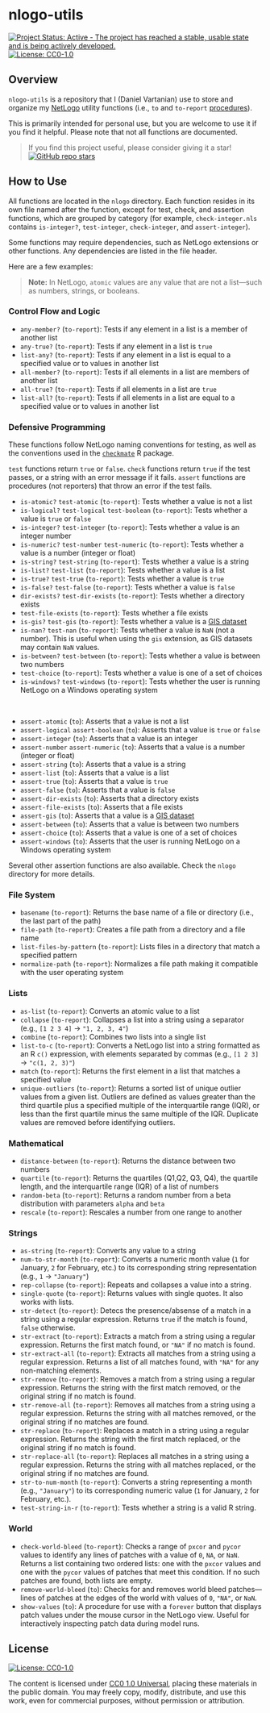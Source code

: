 # nlogo-utils

<!-- badges: start -->
[![Project Status: Active - The project has reached a stable, usable state and is being actively developed.](https://www.repostatus.org/badges/latest/active.svg)](https://www.repostatus.org/#active)
[![License: CC0-1.0](https://img.shields.io/badge/license-CC0_1.0-lightgrey.svg)](http://creativecommons.org/publicdomain/zero/1.0/)
<!-- badges: end -->

## Overview

`nlogo-utils` is a repository that I (Daniel Vartanian) use to store and organize my [NetLogo](https://ccl.northwestern.edu/netlogo/) utility functions (i.e., `to` and `to-report` [procedures](https://ccl.northwestern.edu/netlogo/docs/programming.html#procedures)).

This is primarily intended for personal use, but you are welcome to use it if you find it helpful. Please note that not all functions are documented.

> If you find this project useful, please consider giving it a star! &nbsp; [![GitHub repo stars](https://img.shields.io/github/stars/sustentarea/nlogo-utils)](https://github.com/sustentarea/nlogo-utils/)

## How to Use

All functions are located in the `nlogo` directory. Each function resides in its own file named after the function, except for test, check, and assertion functions, which are grouped by category (for example, `check-integer.nls` contains `is-integer?`, `test-integer`, `check-integer`, and `assert-integer`).

Some functions may require dependencies, such as NetLogo extensions or other functions. Any dependencies are listed in the file header.

Here are a few examples:
> **Note:** In NetLogo, `atomic` values are any value that are not a list—such as numbers, strings, or booleans.

### Control Flow and Logic

- `any-member?` (`to-report`): Tests if any element in a list is a member of another list
- `any-true?` (`to-report`): Tests if any element in a list is `true`
- `list-any?` (`to-report`): Tests if any element in a list is equal to a specified value or to values in another list
- `all-member?` (`to-report`): Tests if all elements in a list are members of another list
- `all-true?` (`to-report`): Tests if all elements in a list are `true`
- `list-all?` (`to-report`): Tests if all elements in a list are equal to a specified value or to values in another list

### Defensive Programming

These functions follow NetLogo naming conventions for testing, as well as the conventions used in the [`checkmate`](https://mllg.github.io/checkmate/) R package.

`test` functions return `true` or `false`. `check` functions return `true` if the test passes, or a string with an error message if it fails. `assert` functions are procedures (not reporters) that throw an error if the test fails.

- `is-atomic?` `test-atomic` (`to-report`): Tests whether a value is not a list
- `is-logical?` `test-logical` `test-boolean` (`to-report`): Tests whether a value is `true` or `false`
- `is-integer?` `test-integer` (`to-report`): Tests whether a value is an integer number
- `is-numeric?` `test-number` `test-numeric` (`to-report`): Tests whether a value is a number (integer or float)
- `is-string?` `test-string` (`to-report`): Tests whether a value is a string
- `is-list?` `test-list` (`to-report`): Tests whether a value is a list
- `is-true?` `test-true` (`to-report`): Tests whether a value is `true`
- `is-false?` `test-false` (`to-report`): Tests whether a value is `false`
- `dir-exists?` `test-dir-exists` (`to-report`): Tests whether a directory exists
- `test-file-exists` (`to-report`): Tests whether a file exists
- `is-gis?` `test-gis` (`to-report`): Tests whether a value is a [GIS dataset](https://ccl.northwestern.edu/netlogo/docs/gis.html#gis:type-of)
- `is-nan?` `test-nan` (`to-report`): Tests whether a value is `NaN` (not a number). This is useful when using the `gis` extension, as GIS datasets may contain `NaN` values.
- `is-between?` `test-between` (`to-report`): Tests whether a value is between two numbers
- `test-choice` (`to-report`): Tests whether a value is one of a set of choices
- `is-windows?` `test-windows` (`to-report`): Tests whether the user is running NetLogo on a Windows operating system

<br>

- `assert-atomic` (`to`): Asserts that a value is not a list
- `assert-logical` `assert-boolean` (`to`): Asserts that a value is `true` or `false`
- `assert-integer` (`to`): Asserts that a value is an integer
- `assert-number` `assert-numeric` (`to`): Asserts that a value is a number (integer or float)
- `assert-string` (`to`): Asserts that a value is a string
- `assert-list` (`to`): Asserts that a value is a list
- `assert-true` (`to`): Asserts that a value is `true`
- `assert-false` (`to`): Asserts that a value is `false`
- `assert-dir-exists` (`to`): Asserts that a directory exists
- `assert-file-exists` (`to`): Asserts that a file exists
- `assert-gis` (`to`): Asserts that a value is a [GIS dataset](https://ccl.northwestern.edu/netlogo/docs/gis.html#gis:type-of)
- `assert-between` (`to`): Asserts that a value is between two numbers
- `assert-choice` (`to`): Asserts that a value is one of a set of choices
- `assert-windows` (`to`): Asserts that the user is running NetLogo on a Windows operating system

Several other assertion functions are also available. Check the `nlogo` directory for more details.

### File System

- `basename` (`to-report`): Returns the base name of a file or directory (i.e., the last part of the path)
- `file-path` (`to-report`): Creates a file path from a directory and a file name
- `list-files-by-pattern` (`to-report`): Lists files in a directory that match a specified pattern
- `normalize-path` (`to-report`): Normalizes a file path making it compatible with the user operating system

### Lists

- `as-list` (`to-report`): Converts an atomic value to a list
- `collapse` (`to-report`): Collapses a list into a string using a separator (e.g., `[1 2 3 4]` → `"1, 2, 3, 4"`)
- `combine` (`to-report`): Combines two lists into a single list
- `list-to-c` (`to-report`): Converts a NetLogo list into a string formatted as an R `c()` expression, with elements separated by commas (e.g., `[1 2 3]` → `"c(1, 2, 3)"`)
- `match` (`to-report`): Returns the first element in a list that matches a specified value
- `unique-outliers` (`to-report`): Returns a sorted list of unique outlier values from a given list. Outliers are defined as values greater than the third quartile plus a specified multiple of the interquartile range (IQR), or less than the first quartile minus the same multiple of the IQR. Duplicate values are removed before identifying outliers.

### Mathematical

- `distance-between` (`to-report`): Returns the distance between two numbers
- `quartile` (`to-report`): Returns the quartiles (Q1,Q2, Q3, Q4), the quartile length, and the interquartile range (IQR) of a list of numbers
- `random-beta` (`to-report`): Returns a random number from a beta distribution with parameters `alpha` and `beta`
- `rescale` (`to-report`): Rescales a number from one range to another

### Strings

- `as-string` (`to-report`): Converts any value to a string
- `num-to-str-month` (`to-report`): Converts a numeric month value (`1` for January, `2` for February, etc.) to its corresponding string representation (e.g., `1` → `"January"`)
- `rep-collapse` (`to-report`): Repeats and collapses a value into a string.
- `single-quote` (`to-report`): Returns values with single quotes. It also works with lists.
- `str-detect` (`to-report`): Detecs the presence/absense of a match in a string using a regular expression. Returns `true` if the match is found, `false` otherwise.
- `str-extract` (`to-report`): Extracts a match from a string using a regular expression. Returns the first match found, or `"NA"` if no match is found.
- `str-extract-all` (`to-report`): Extracts all matches from a string using a regular expression. Returns a list of all matches found, with `"NA"` for any non-matching elements.
- `str-remove` (`to-report`): Removes a match from a string using a regular expression. Returns the string with the first match removed, or the original string if no match is found.
- `str-remove-all` (`to-report`): Removes all matches from a string using a regular expression. Returns the string with all matches removed, or the original string if no matches are found.
- `str-replace` (`to-report`): Replaces a match in a string using a regular expression. Returns the string with the first match replaced, or the original string if no match is found.
- `str-replace-all` (`to-report`): Replaces all matches in a string using a regular expression. Returns the string with all matches replaced, or the original string if no matches are found.
- `str-to-num-month` (`to-report`): Converts a string representing a month (e.g., `"January"`) to its corresponding numeric value (`1`  for January, `2` for February, etc.).
- `test-string-in-r` (`to-report`): Tests whether a string is a valid R string.

### World

- `check-world-bleed` (`to-report`): Checks a range of `pxcor` and `pycor` values to identify any lines of patches with a value of `0`, `NA`, or `NaN`. Returns a list containing two ordered lists: one with the `pxcor` values and one with the `pycor` values of patches that meet this condition. If no such patches are found, both lists are empty.
- `remove-world-bleed` (`to`): Checks for and removes world bleed patches—lines of patches at the edges of the world with values of `0`, `"NA"`, or `NaN`.
- `show-values` (`to`): A procedure for use with a `forever` button that displays patch values under the mouse cursor in the NetLogo view. Useful for interactively inspecting patch data during model runs.

## License

[![License: CC0-1.0](https://img.shields.io/badge/license-CC0_1.0-lightgrey.svg)](http://creativecommons.org/publicdomain/zero/1.0/)

The content is licensed under [CC0 1.0 Universal](https://creativecommons.org/publicdomain/zero/1.0/), placing these materials in the public domain. You may freely copy, modify, distribute, and use this work, even for commercial purposes, without permission or attribution.
